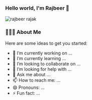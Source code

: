 ### Hello world, I'm Rajbeer 👋


![rajbeer rajak](https://user-images.githubusercontent.com/85821777/229724050-a1723997-fe1c-4d4c-b5c2-cb59cfc7fd11.png)


### 👨🏻‍💻 About Me

Here are some ideas to get you started:

- 🔭 I’m currently working on ...
- 🌱 I’m currently learning ...
- 👯 I’m looking to collaborate on ...
- 🤔 I’m looking for help with ...
- 💬 Ask me about ...
- 📫 How to reach me: ...
- 😄 Pronouns: ...
- ⚡ Fun fact: ...

